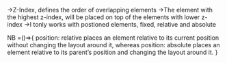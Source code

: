 
->Z-Index, defines the order of overlapping elements
->The element with the highest z-index, will be placed on top of the elements with lower z-index
->I tonly works with postioned elements, fixed, relative and absolute

NB =()=>{
    position: relative places an element relative to its current position without changing the layout around it, whereas position: absolute places an element relative to its parent’s position and changing the layout around it.
}

